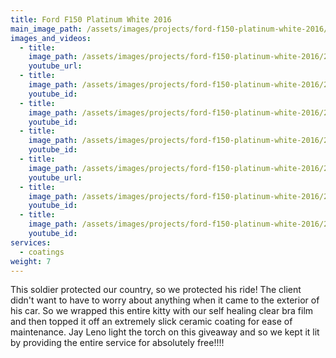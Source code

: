 ```yaml
---
title: Ford F150 Platinum White 2016
main_image_path: /assets/images/projects/ford-f150-platinum-white-2016/20151019_123115.jpg
images_and_videos:
  - title:
    image_path: /assets/images/projects/ford-f150-platinum-white-2016/20151019_123133.jpg
    youtube_url:
  - title:
    image_path: /assets/images/projects/ford-f150-platinum-white-2016/20151019_123147.jpg
    youtube_id:
  - title:
    image_path: /assets/images/projects/ford-f150-platinum-white-2016/20151019_123203.jpg
    youtube_id:
  - title:
    image_path: /assets/images/projects/ford-f150-platinum-white-2016/20151019_123216.jpg
    youtube_id:
  - title:
    image_path: /assets/images/projects/ford-f150-platinum-white-2016/20151019_123224.jpg
    youtube_url:
  - title:
    image_path: /assets/images/projects/ford-f150-platinum-white-2016/20151019_123236.jpg
    youtube_id:
  - title:
    image_path: /assets/images/projects/ford-f150-platinum-white-2016/20151019_123254.jpg
    youtube_id:
services:
  - coatings
weight: 7
---
```

This soldier protected our country, so we protected his ride! The client didn't want to have to worry about anything when it came to the exterior of his car. So we wrapped this entire kitty with our self healing clear bra film and then topped it off an extremely slick ceramic coating for ease of maintenance. Jay Leno light the torch on this giveaway and so we kept it lit by providing the entire service for absolutely free!!!!

